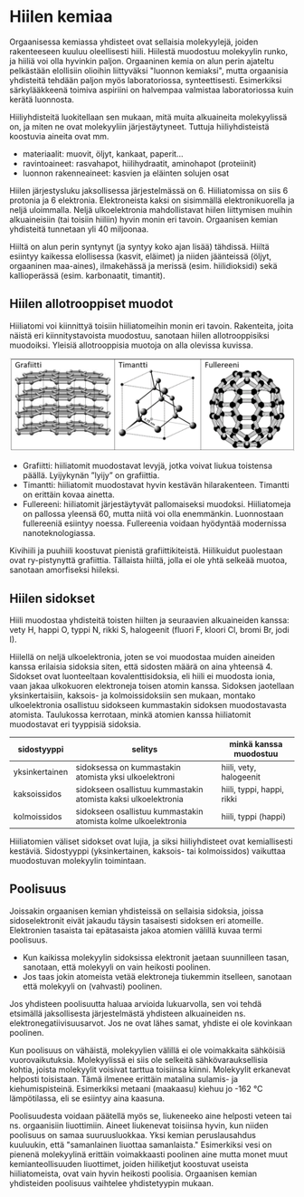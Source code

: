 # Hiilen kemiaa

Orgaanisessa kemiassa yhdisteet ovat sellaisia molekyylejä, joiden rakenteeseen kuuluu oleellisesti hiili. Hiilestä muodostuu molekyylin runko, ja hiiliä voi olla hyvinkin paljon. Orgaaninen kemia on alun perin ajateltu pelkästään elollisiin olioihin liittyväksi "luonnon kemiaksi", mutta orgaanisia yhdisteitä tehdään paljon myös laboratoriossa, synteettisesti. Esimerkiksi särkylääkkeenä toimiva aspiriini on halvempaa valmistaa laboratoriossa kuin kerätä luonnosta. 

Hiiliyhdisteitä luokitellaan sen mukaan, mitä muita alkuaineita molekyylissä on, ja miten ne ovat molekyyliin järjestäytyneet. Tuttuja hiiliyhdisteistä koostuvia aineita ovat mm. 

- materiaalit: muovit, öljyt, kankaat, paperit...
- ravintoaineet: rasvahapot, hiilihydraatit, aminohapot (proteiinit)
- luonnon rakenneaineet: kasvien ja eläinten solujen osat

Hiilen järjestysluku jaksollisessa järjestelmässä on 6. Hiiliatomissa on siis 6 protonia ja 6 elektronia. Elektroneista kaksi on sisimmällä elektronikuorella ja neljä uloimmalla. Neljä ulkoelektronia mahdollistavat hiilen liittymisen muihin alkuaineisiin (tai toisiin hiiliin) hyvin monin eri tavoin. Orgaanisen kemian yhdisteitä tunnetaan yli 40 miljoonaa.

Hiiltä on alun perin syntynyt (ja syntyy koko ajan lisää) tähdissä. Hiiltä esiintyy kaikessa elollisessa (kasvit, eläimet) ja niiden jäänteissä (öljyt, orgaaninen maa-aines), ilmakehässä ja merissä (esim. hiilidioksidi) sekä kallioperässä (esim. karbonaatit, timantit).
 
## Hiilen allotrooppiset muodot

Hiiliatomi voi kiinnittyä toisiin hiiliatomeihin monin eri tavoin. Rakenteita, joita näistä eri kiinnitystavoista muodostuu, sanotaan hiilen allotrooppisiksi muodoiksi. Yleisiä allotrooppisia muotoja on alla olevissa kuvissa.

![Hiilen allotrooppiset muodot](/images/allotropia.png "Hiilen allotrooppiset muodot")

- Grafiitti: hiiliatomit muodostavat levyjä, jotka voivat liukua toistensa päällä. Lyijykynän ”lyijy” on grafiittia.
- Timantti: hiiliatomit muodostavat hyvin kestävän hilarakenteen. Timantti on erittäin kovaa ainetta.
- Fullereeni: hiiliatomit järjestäytyvät pallomaiseksi muodoksi. Hiiliatomeja on pallossa yleensä 60, mutta niitä voi olla enemmänkin. Luonnostaan fullereeniä esiintyy noessa. Fullereenia voidaan hyödyntää modernissa nanoteknologiassa. 

Kivihiili ja puuhiili koostuvat pienistä grafiittikiteistä. Hiilikuidut puolestaan ovat ry-pistynyttä grafiittia. Tällaista hiiltä, jolla ei ole yhtä selkeää muotoa, sanotaan amorfiseksi hiileksi. 

## Hiilen sidokset

Hiili muodostaa yhdisteitä toisten hiilten ja seuraavien alkuaineiden kanssa: vety H, happi O, typpi N, rikki S, halogeenit (fluori F, kloori Cl, bromi Br, jodi I).

Hiilellä on neljä ulkoelektronia, joten se voi muodostaa muiden aineiden kanssa erilaisia sidoksia siten, että sidosten määrä on aina yhteensä 4. Sidokset ovat luonteeltaan kovalenttisidoksia, eli hiili ei muodosta ionia, vaan jakaa ulkokuoren elektroneja toisen atomin kanssa. Sidoksen jaotellaan yksinkertaisiin, kaksois- ja kolmoissidoksiin sen mukaan, montako ulkoelektronia osallistuu sidokseen kummastakin sidoksen muodostavasta atomista. Taulukossa kerrotaan, minkä atomien kanssa hiiliatomit muodostavat eri tyyppisiä sidoksia.

|sidostyyppi| selitys|minkä kanssa muodostuu|
|-----------|--------|---------------|
|yksinkertainen|sidoksessa on kummastakin atomista yksi ulkoelektroni|hiili, vety, halogeenit|
|kaksoissidos|sidokseen osallistuu kummastakin atomista kaksi ulkoelektronia|hiili, typpi, happi, rikki|
|kolmoissidos|sidokseen osallistuu kummastakin atomista kolme ulkoelektronia|hiili, typpi (happi)|

Hiiliatomien väliset sidokset ovat lujia, ja siksi hiiliyhdisteet ovat kemiallisesti kestäviä. Sidostyyppi (yksinkertainen, kaksois- tai kolmoissidos) vaikuttaa muodostuvan molekyylin toimintaan.

## Poolisuus

Joissakin orgaanisen kemian yhdisteissä on sellaisia sidoksia, joissa sidoselektronit eivät jakaudu täysin tasaisesti sidoksen eri atomeille. Elektronien tasaista tai epätasaista jakoa atomien välillä kuvaa termi poolisuus. 
- Kun kaikissa molekyylin sidoksissa elektronit jaetaan suunnilleen tasan, sanotaan, että molekyyli on vain heikosti poolinen.
- Jos taas jokin atomeista vetää elektroneja tiukemmin itselleen, sanotaan että molekyyli on (vahvasti) poolinen.

Jos yhdisteen poolisuutta haluaa arvioida lukuarvolla, sen voi tehdä etsimällä jaksollisesta järjestelmästä yhdisteen alkuaineiden ns. elektronegatiivisuusarvot. Jos ne ovat lähes samat, yhdiste ei ole kovinkaan poolinen.

Kun poolisuus on vähäistä, molekyylien välillä ei ole voimakkaita sähköisiä vuorovaikutuksia. Molekyylissä ei siis ole selkeitä sähkövarauksellisia kohtia, joista molekyylit voisivat tarttua toisiinsa kiinni. Molekyylit erkanevat helposti toisistaan. Tämä ilmenee erittäin matalina sulamis- ja kiehumispisteinä. Esimerkiksi metaani (maakaasu) kiehuu jo -162 °C lämpötilassa, eli se esiintyy aina kaasuna.

Poolisuudesta voidaan päätellä myös se, liukeneeko aine helposti veteen tai ns. orgaanisiin liuottimiin. Aineet liukenevat toisiinsa hyvin, kun niiden poolisuus on samaa suuruusluokkaa. Yksi kemian peruslausahdus kuuluukin, että "samanlainen liuottaa samanlaista." Esimerkiksi vesi on pienenä molekyylinä erittäin voimakkaasti poolinen aine mutta monet muut kemianteollisuuden liuottimet, joiden hiiliketjut koostuvat useista hiiliatomeista, ovat vain hyvin heikosti poolisia. Orgaanisen kemian yhdisteiden poolisuus vaihtelee yhdistetyypin mukaan.
